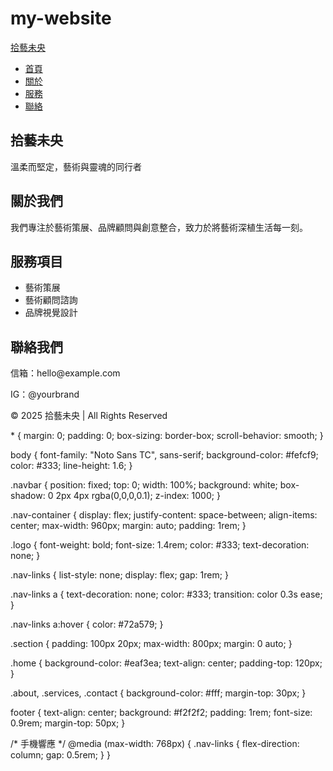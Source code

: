 # my-website

<!DOCTYPE html>
<html lang="zh-Hant">
<head>
  <meta charset="UTF-8" />
  <meta name="viewport" content="width=device-width, initial-scale=1.0" />
  <title>拾藝未央｜藝術顧問</title>
  <link rel="stylesheet" href="style.css" />
</head>
<body>
  <nav class="navbar">
    <div class="nav-container">
      <a href="#" class="logo">拾藝未央</a>
      <ul class="nav-links">
        <li><a href="#home">首頁</a></li>
        <li><a href="#about">關於</a></li>
        <li><a href="#services">服務</a></li>
        <li><a href="#contact">聯絡</a></li>
      </ul>
    </div>
  </nav>

  <section id="home" class="section home">
    <h1>拾藝未央</h1>
    <p>溫柔而堅定，藝術與靈魂的同行者</p>
  </section>

  <section id="about" class="section about">
    <h2>關於我們</h2>
    <p>我們專注於藝術策展、品牌顧問與創意整合，致力於將藝術深植生活每一刻。</p>
  </section>

  <section id="services" class="section services">
    <h2>服務項目</h2>
    <ul>
      <li>藝術策展</li>
      <li>藝術顧問諮詢</li>
      <li>品牌視覺設計</li>
    </ul>
  </section>

  <section id="contact" class="section contact">
    <h2>聯絡我們</h2>
    <p>信箱：hello@example.com</p>
    <p>IG：@yourbrand</p>
  </section>

  <footer>
    <p>&copy; 2025 拾藝未央 | All Rights Reserved</p>
  </footer>

  <script src="script.js"></script>
</body>
</html>
* {
  margin: 0;
  padding: 0;
  box-sizing: border-box;
  scroll-behavior: smooth;
}

body {
  font-family: "Noto Sans TC", sans-serif;
  background-color: #fefcf9;
  color: #333;
  line-height: 1.6;
}

.navbar {
  position: fixed;
  top: 0;
  width: 100%;
  background: white;
  box-shadow: 0 2px 4px rgba(0,0,0,0.1);
  z-index: 1000;
}

.nav-container {
  display: flex;
  justify-content: space-between;
  align-items: center;
  max-width: 960px;
  margin: auto;
  padding: 1rem;
}

.logo {
  font-weight: bold;
  font-size: 1.4rem;
  color: #333;
  text-decoration: none;
}

.nav-links {
  list-style: none;
  display: flex;
  gap: 1rem;
}

.nav-links a {
  text-decoration: none;
  color: #333;
  transition: color 0.3s ease;
}

.nav-links a:hover {
  color: #72a579;
}

.section {
  padding: 100px 20px;
  max-width: 800px;
  margin: 0 auto;
}

.home {
  background-color: #eaf3ea;
  text-align: center;
  padding-top: 120px;
}

.about, .services, .contact {
  background-color: #fff;
  margin-top: 30px;
}

footer {
  text-align: center;
  background: #f2f2f2;
  padding: 1rem;
  font-size: 0.9rem;
  margin-top: 50px;
}

/* 手機響應 */
@media (max-width: 768px) {
  .nav-links {
    flex-direction: column;
    gap: 0.5rem;
  }
}
